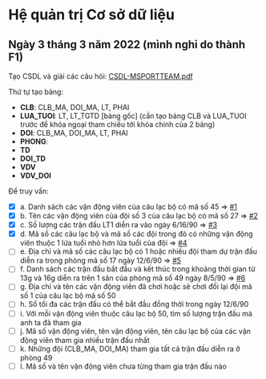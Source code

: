 # Hệ quản trị Cơ sở dữ liệu
## Ngày 3 tháng 3 năm 2022 (mình nghỉ do thành F1)
Tạo CSDL và giải các câu hỏi: [CSDL-MSPORTTEAM.pdf](https://github.com/TaQuangKhoi/He-quan-tri-Co-so-du-lieu/blob/main/CSDL-MSPORTTEAM.pdf)

Thứ tự tạo bảng: 
- **CLB**: CLB_MA, DOI_MA, LT, PHAI
- **LUA_TUOI**: LT, LT_TGTD [bảng gốc]
(cần tạo bảng CLB và LUA_TUOI trước để khóa ngoại tham chiếu tới khóa chính của 2 bảng)
- **DOI**: CLB_MA, DOI_MA, LT, PHAI
- **PHONG**: 
- **TD**
- **DOI_TD**
- **VDV**
- **VDV_DOI**

Đề truy vấn:
- [x] a. Danh sách các vận động viên của câu lạc bộ có mã số 45 => [#1][i1]
- [x] b. Tên các vận động viên của đội số 3 của câu lạc bộ có mã số 27 => [#2][i2]
- [x] c. Số lượng các trận đấu LT1 diễn ra vào ngày 6/16/90 => [#3][i3]
- [x] d. Mã số các câu lạc bộ và mã số các đội trong đó có những vận động viên thuộc 1 lứa tuổi nhỏ hơn lứa tuổi của đội => [#4][i4]
- [ ] e. Địa chỉ và mã số các câu lạc bộ có 1 hoặc nhiều đội tham dự trận đấu diễn ra trong phòng mã số 17 ngày 12/6/90 => [#5][i5]
- [ ] f. Danh sách các trận đấu bắt đầu và kết thúc trong khoảng thời gian từ 13g và 16g diễn ra trên 1 sân của phòng mã số 49 ngày 8/5/90 => [#6][i6]
- [ ] g. Địa chỉ và tên các vận động viên đã chơi hoặc sẽ chơi đối lại đội mã số 1 của câu lạc bộ mã số 50
- [ ] h. Số tối đa các trận đấu có thể bắt đầu đồng thời trong ngày 12/6/90
- [ ] i. Với mỗi vận động viên thuộc câu lạc bộ 50, tìm số lượng trận đấu mà anh ta đã tham gia
- [ ] j. Mã số vận động viên, tên vận động viên, tên câu lạc bộ của các vận động viên tham gia nhiều trận đấu nhất
- [ ] k. Những đội (CLB_MA, DOI_MA) tham gia tất cả trận đấu diễn ra ở phòng 49
- [ ] l. Mã số và tên vận động viên chưa từng tham gia trận đấu nào

[i1]: https://github.com/TaQuangKhoi/He-quan-tri-Co-so-du-lieu/issues/1
[i2]: https://github.com/TaQuangKhoi/He-quan-tri-Co-so-du-lieu/issues/2
[i3]: https://github.com/TaQuangKhoi/He-quan-tri-Co-so-du-lieu/issues/3
[i4]: https://github.com/TaQuangKhoi/He-quan-tri-Co-so-du-lieu/issues/4
[i5]: https://github.com/TaQuangKhoi/He-quan-tri-Co-so-du-lieu/issues/5
[i6]: https://github.com/TaQuangKhoi/He-quan-tri-Co-so-du-lieu/issues/6
